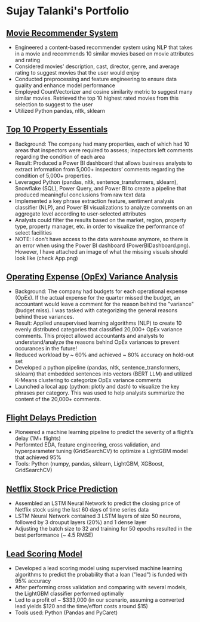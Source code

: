 # Sujay Talanki's Portfolio

## [Movie Recommender System](https://github.com/SujayTalanki/MovieRecommendationSystem)
* Engineered a content-based recommender system using NLP that takes in a movie and recommends 10 similar movies based on movie attributes and rating
* Considered movies' description, cast, director, genre, and average rating to suggest movies that the user would enjoy
* Conducted preprocessing and feature engineering to ensure data quality and enhance model performance
* Employed CountVectorizer and cosine similarity metric to suggest many similar movies. Retrieved the top 10 highest rated movies from this selection
  to suggest to the user
* Utilized Python pandas, nltk, sklearn

## [Top 10 Property Essentials](https://github.com/SujayTalanki/Top10PropertyEssentials)
* Background: The company had many properties, each of which had 10 areas that inspectors were required to assess; inspectors left comments regarding the condition of each area
* Result: Produced a Power BI dashboard that allows business analysts to extract information from 5,000+ inspectors’ comments regarding the condition of 5,000+ 
  properties. 
* Leveraged Python (pandas, nltk, sentence_transformers, sklearn), Snowflake (SQL), Power Query, and Power BI to create a pipeline that produced
  meaningful conclusions from raw text data
* Implemented a key phrase extraction feature, sentiment analysis classifier (NLP), and Power BI visualizations to analyze
  comments on an aggregate level according to user-selected attributes
* Analysts could filter the results based on the market, region, property type, property manager, etc. in order to visualize the performance
  of select facilities
* NOTE: I don't have access to the data warehouse anymore, so there is an error when using the Power BI dashboard (PowerBIDashboard.png). However, I have attached 
  an image of what the missing visuals should look like (check App.png)

## [Operating Expense (OpEx) Variance Analysis](https://github.com/SujayTalanki/OperationalExpenseVarianceAnalysis)
* Background: The company had budgets for each operational expense (OpEx). If the actual expense for the quarter missed the budget, an accountant would leave a comment for the reason behind the
  "variance" (budget miss). I was tasked with categorizing the general reasons behind these variances.
* Result: Applied unsupervised learning algorithms (NLP) to create 10 evenly distributed categories that classified 20,000+ OpEx variance comments. This project allowed accountants and analysts
  to understand/analyze the reasons behind OpEx variances to prevent occurances in the future!
* Reduced workload by ~ 60% and achieved ~ 80% accuracy on hold-out set
* Developed a python pipeline (pandas, nltk, sentence_transformers, sklearn) that embedded sentences into vectors (BERT LLM) and utilized K-Means clustering to categorize OpEx variance comments
* Launched a local app (python: plotly and dash) to visualize the key phrases per category. This was used to help analysts summarize the content of the 20,000+ comments.

## [Flight Delays Prediction](https://github.com/SujayTalanki/FlightDelaysPrediction)
* Pioneered a machine learning pipeline to predict the severity of a flight’s delay (1M+ flights)
* Performted EDA, feature engineering, cross validation, and hyperparameter tuning (GridSearchCV) to optimize a LightGBM model that achieved 95%
* Tools: Python (numpy, pandas, sklearn, LightGBM, XGBoost, GridSearchCV)

## [Netflix Stock Price Prediction](https://github.com/SujayTalanki/Netflix-Stock-Prediction)
* Assembled an LSTM Neural Network to predict the closing price of Netflix stock using the last 60 days of time series data
* LSTM Neural Network contained 3 LSTM layers of size 50 neurons, followed by 3 drouput layers (20%) and 1 dense layer
* Adjusting the batch size to 32 and training for 50 epochs resulted in the best performance (~ 4.5 RMSE)

## [Lead Scoring Model](https://github.com/SujayTalanki/Lead-Scoring)
* Developed a lead scoring model using supervised machine learning algorithms to predict the probability that a loan ("lead") is funded with 95% accuracy
* After performing cross validation and comparing with several models, the LightGBM classifier performed optimally
* Led to a profit of ~ $333,000 (in our scenario, assuming a converted lead yields $120 and the time/effort costs around $15)
* Tools used: Python (Pandas and PyCaret)
